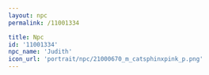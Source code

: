 ```yaml
---
layout: npc
permalink: /11001334

title: Npc
id: '11001334'
npc_name: 'Judith'
icon_url: 'portrait/npc/21000670_m_catsphinxpink_p.png'
---
```

